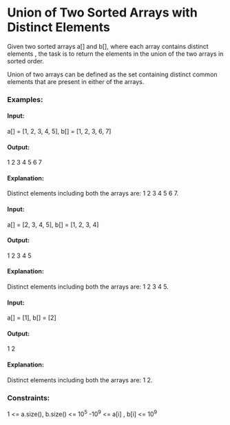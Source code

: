 # Union of Two Sorted Arrays with Distinct Elements
Given two sorted arrays a[] and b[], where each array contains distinct elements , the task is to return the elements in the union of the two arrays in sorted order.

Union of two arrays can be defined as the set containing distinct common elements that are present in either of the arrays.

### Examples:
#### Input:
a[] = [1, 2, 3, 4, 5], b[] = [1, 2, 3, 6, 7]
#### Output:
1 2 3 4 5 6 7
#### Explanation:
Distinct elements including both the arrays are: 1 2 3 4 5 6 7.

#### Input:
a[] = [2, 3, 4, 5], b[] = [1, 2, 3, 4]
#### Output:
1 2 3 4 5
#### Explanation:
Distinct elements including both the arrays are: 1 2 3 4 5.

#### Input:
a[] = [1], b[] = [2]
#### Output:
1 2
#### Explanation:
Distinct elements including both the arrays are: 1 2.

### Constraints:
1 <= a.size(), b.size() <=  $`10^5`$
-$`10^9`$ <= a[i] , b[i] <=  $`10^9`$

